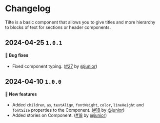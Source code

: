 # Changelog

Tilte is a basic component that allows you to give titles and more hierarchy to blocks of text for sections or header components.

## 2024-04-25 `1.0.1`

#### 🐛 Bug fixes

- Fixed component typing. ([#27](https://git.rarolabs.com.br/frontend/rarui/-/merge_requests/27) by [@junior](https://git.rarolabs.com.br/junior))

## 2024-04-10 `1.0.0`

#### 🎉 New features

- Added `children`, `as`, `textAlign`, `fontWeight`, `color`, `lineHeight` and `fontSize` properties to the Component. ([#18](https://git.rarolabs.com.br/frontend/rarui/-/merge_requests/18) by [@junior](https://git.rarolabs.com.br/junior))
- Added stories on Component. ([#18](https://git.rarolabs.com.br/frontend/rarui/-/merge_requests/18) by [@junior](https://git.rarolabs.com.br/junior))

<!-- #### 🛠 Breaking changes -->

<!-- #### 📚 3rd party library updates -->

<!-- #### 🎉 New features -->

<!-- #### 🐛 Bug fixes -->

<!-- #### 💡 Others -->
